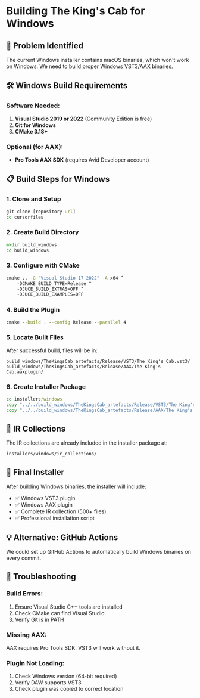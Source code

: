 # Building The King's Cab for Windows

## 🎯 Problem Identified
The current Windows installer contains macOS binaries, which won't work on Windows. We need to build proper Windows VST3/AAX binaries.

## 🛠️ Windows Build Requirements

### Software Needed:
1. **Visual Studio 2019 or 2022** (Community Edition is free)
2. **Git for Windows**
3. **CMake 3.18+**

### Optional (for AAX):
- **Pro Tools AAX SDK** (requires Avid Developer account)

## 📋 Build Steps for Windows

### 1. Clone and Setup
```cmd
git clone [repository-url]
cd cursorfiles
```

### 2. Create Build Directory
```cmd
mkdir build_windows
cd build_windows
```

### 3. Configure with CMake
```cmd
cmake .. -G "Visual Studio 17 2022" -A x64 ^
    -DCMAKE_BUILD_TYPE=Release ^
    -DJUCE_BUILD_EXTRAS=OFF ^
    -DJUCE_BUILD_EXAMPLES=OFF
```

### 4. Build the Plugin
```cmd
cmake --build . --config Release --parallel 4
```

### 5. Locate Built Files
After successful build, files will be in:
```
build_windows/TheKingsCab_artefacts/Release/VST3/The King's Cab.vst3/
build_windows/TheKingsCab_artefacts/Release/AAX/The King's Cab.aaxplugin/
```

### 6. Create Installer Package
```cmd
cd installers/windows
copy "../../build_windows/TheKingsCab_artefacts/Release/VST3/The King's Cab.vst3" plugins/VST3/
copy "../../build_windows/TheKingsCab_artefacts/Release/AAX/The King's Cab.aaxplugin" plugins/AAX/
```

## 🎸 IR Collections
The IR collections are already included in the installer package at:
```
installers/windows/ir_collections/
```

## 🚀 Final Installer
After building Windows binaries, the installer will include:
- ✅ Windows VST3 plugin
- ✅ Windows AAX plugin
- ✅ Complete IR collection (500+ files)
- ✅ Professional installation script

## 💡 Alternative: GitHub Actions
We could set up GitHub Actions to automatically build Windows binaries on every commit.

## 🔧 Troubleshooting

### Build Errors:
1. Ensure Visual Studio C++ tools are installed
2. Check CMake can find Visual Studio
3. Verify Git is in PATH

### Missing AAX:
AAX requires Pro Tools SDK. VST3 will work without it.

### Plugin Not Loading:
1. Check Windows version (64-bit required)
2. Verify DAW supports VST3
3. Check plugin was copied to correct location
